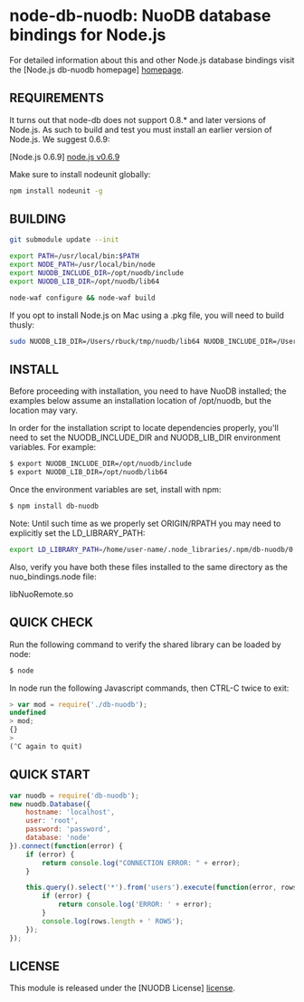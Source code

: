 # node-db-nuodb: NuoDB database bindings for Node.js #

For detailed information about this and other Node.js
database bindings visit the [Node.js db-nuodb homepage] [homepage].

## REQUIREMENTS

It turns out that node-db does not support 0.8.* and later versions of Node.js. As such to build and test you must install an earlier version of
Node.js. We suggest 0.6.9:

[Node.js 0.6.9] [node.js v0.6.9]

Make sure to install nodeunit globally:

```bash
npm install nodeunit -g
```

## BUILDING ##

```bash
git submodule update --init

export PATH=/usr/local/bin:$PATH
export NODE_PATH=/usr/local/bin/node
export NUODB_INCLUDE_DIR=/opt/nuodb/include
export NUODB_LIB_DIR=/opt/nuodb/lib64

node-waf configure && node-waf build
```

If you opt to install Node.js on Mac using a .pkg file, you will need to build thusly:

```bash
sudo NUODB_LIB_DIR=/Users/rbuck/tmp/nuodb/lib64 NUODB_INCLUDE_DIR=/Users/rbuck/tmp/nuodb/include PATH=$PATH:/usr/local/bin npm install . -g
```

## INSTALL ##

Before proceeding with installation, you need to have NuoDB installed;
the examples below assume an installation location of /opt/nuodb, but
the location may vary.

In order for the installation script to locate dependencies properly, you'll 
need to set the NUODB_INCLUDE_DIR and NUODB_LIB_DIR environment variables. 
For example:

```bash
$ export NUODB_INCLUDE_DIR=/opt/nuodb/include
$ export NUODB_LIB_DIR=/opt/nuodb/lib64
```


Once the environment variables are set, install with npm:

```bash
$ npm install db-nuodb
```

Note: Until such time as we properly set ORIGIN/RPATH you may need to explicitly
set the LD_LIBRARY_PATH:

```bash
export LD_LIBRARY_PATH=/home/user-name/.node_libraries/.npm/db-nuodb/0.1.0/package/build/default/
```

Also, verify you have both these files installed to the same directory as the
nuo_bindings.node file:

  libNuoRemote.so

## QUICK CHECK ##

Run the following command to verify the shared library can be loaded by node:

```bash
$ node
````

In node run the following Javascript commands, then CTRL-C twice to exit:

```javascript
> var mod = require('./db-nuodb');
undefined
> mod;
{}
> 
(^C again to quit)
````

## QUICK START ##

```javascript
var nuodb = require('db-nuodb');
new nuodb.Database({
    hostname: 'localhost',
    user: 'root',
    password: 'password',
    database: 'node'
}).connect(function(error) {
    if (error) {
        return console.log("CONNECTION ERROR: " + error);
    }

    this.query().select('*').from('users').execute(function(error, rows) {
        if (error) {
            return console.log('ERROR: ' + error);
        }
        console.log(rows.length + ' ROWS');
    });
});
```

## LICENSE ##

This module is released under the [NUODB License] [license].

[homepage]: https://github.com/nuodb/nuodb-drivers/tree/master/nodejs
[license]: https://github.com/nuodb/nuodb-drivers/blob/master/LICENSE
[node.js v0.6.9]: http://nodejs.org/dist/v0.6.9/